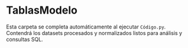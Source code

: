 # TablasModelo

Esta carpeta se completa automáticamente al ejecutar `Código.py`.  
Contendrá los datasets procesados y normalizados listos para análisis y consultas SQL.
